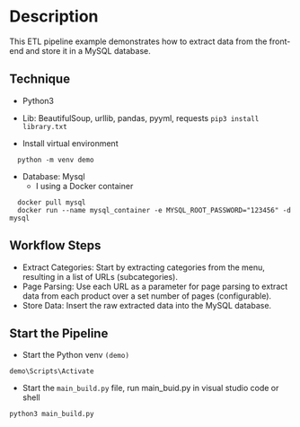 # Description

This ETL pipeline example demonstrates how to extract data from the front-end and store it in a MySQL database.

## Technique

- Python3
- Lib: BeautifulSoup, urllib, pandas, pyyml, requests 
`pip3 install library.txt`

- Install virtual environment

```shell
  python -m venv demo
```

- Database: Mysql
  - I using a Docker container 

```shell
  docker pull mysql
  docker run --name mysql_container -e MYSQL_ROOT_PASSWORD="123456" -d mysql
```

## Workflow Steps

- Extract Categories: Start by extracting categories from the menu, resulting in a list of URLs (subcategories).
- Page Parsing: Use each URL as a parameter for page parsing to extract data from each product over a set number of pages (configurable).
- Store Data: Insert the raw extracted data into the MySQL database.

## Start the Pipeline

- Start the Python venv `(demo)`

```shell
demo\Scripts\Activate

```

- Start the `main_build.py` file, run main_buid.py in visual studio code or shell 

```shell
python3 main_build.py
```
